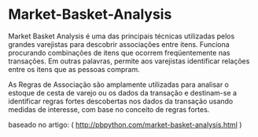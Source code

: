 # Market-Basket-Analysis
Market Basket Analysis é uma das principais técnicas utilizadas pelos grandes varejistas para descobrir associações entre itens. Funciona procurando combinações de itens que ocorrem freqüentemente nas transações. Em outras palavras, permite aos varejistas identificar relações entre os itens que as pessoas compram.

As Regras de Associação são amplamente utilizadas para analisar o estoque de cesta de varejo ou os dados da transação e destinam-se a identificar regras fortes descobertas nos dados da transação usando medidas de interesse, com base no conceito de regras fortes.

baseado no artigo:  ( http://pbpython.com/market-basket-analysis.html )
